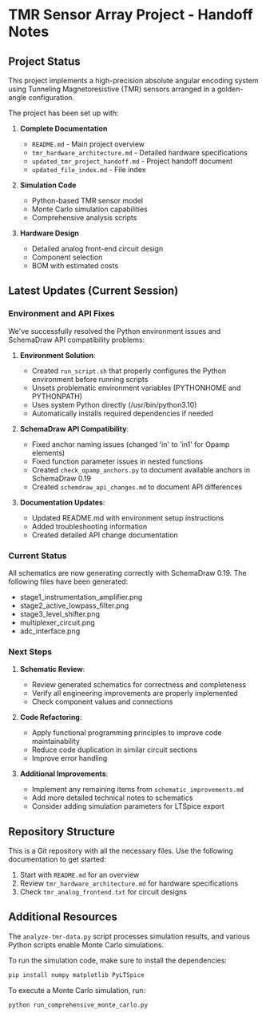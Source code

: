 # TMR Sensor Array Project - Handoff Notes

## Project Status

This project implements a high-precision absolute angular encoding system using Tunneling Magnetoresistive (TMR) sensors arranged in a golden-angle configuration. 

The project has been set up with:

1. **Complete Documentation**
   - `README.md` - Main project overview
   - `tmr_hardware_architecture.md` - Detailed hardware specifications
   - `updated_tmr_project_handoff.md` - Project handoff document
   - `updated_file_index.md` - File index

2. **Simulation Code**
   - Python-based TMR sensor model
   - Monte Carlo simulation capabilities
   - Comprehensive analysis scripts

3. **Hardware Design**
   - Detailed analog front-end circuit design
   - Component selection
   - BOM with estimated costs

## Latest Updates (Current Session)

### Environment and API Fixes

We've successfully resolved the Python environment issues and SchemaDraw API compatibility problems:

1. **Environment Solution**:
   - Created `run_script.sh` that properly configures the Python environment before running scripts
   - Unsets problematic environment variables (PYTHONHOME and PYTHONPATH)
   - Uses system Python directly (/usr/bin/python3.10)
   - Automatically installs required dependencies if needed

2. **SchemaDraw API Compatibility**:
   - Fixed anchor naming issues (changed 'in' to 'in1' for Opamp elements)
   - Fixed function parameter issues in nested functions
   - Created `check_opamp_anchors.py` to document available anchors in SchemaDraw 0.19
   - Created `schemdraw_api_changes.md` to document API differences

3. **Documentation Updates**:
   - Updated README.md with environment setup instructions
   - Added troubleshooting information
   - Created detailed API change documentation

### Current Status

All schematics are now generating correctly with SchemaDraw 0.19. The following files have been generated:
- stage1_instrumentation_amplifier.png
- stage2_active_lowpass_filter.png
- stage3_level_shifter.png
- multiplexer_circuit.png
- adc_interface.png

### Next Steps

1. **Schematic Review**:
   - Review generated schematics for correctness and completeness
   - Verify all engineering improvements are properly implemented
   - Check component values and connections

2. **Code Refactoring**:
   - Apply functional programming principles to improve code maintainability
   - Reduce code duplication in similar circuit sections
   - Improve error handling

3. **Additional Improvements**:
   - Implement any remaining items from `schematic_improvements.md`
   - Add more detailed technical notes to schematics
   - Consider adding simulation parameters for LTSpice export

## Repository Structure

This is a Git repository with all the necessary files. Use the following documentation to get started:

1. Start with `README.md` for an overview
2. Review `tmr_hardware_architecture.md` for hardware specifications
3. Check `tmr_analog_frontend.txt` for circuit designs

## Additional Resources

The `analyze-tmr-data.py` script processes simulation results, and various Python scripts enable Monte Carlo simulations.

To run the simulation code, make sure to install the dependencies:
```bash
pip install numpy matplotlib PyLTSpice
```

To execute a Monte Carlo simulation, run:
```bash
python run_comprehensive_monte_carlo.py
``` 